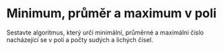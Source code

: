 # Minimum, průměr a maximum v poli

Sestavte algoritmus, který určí minimální, průměrné a maximální číslo nacházející se v poli a počty sudých a lichých čísel.
